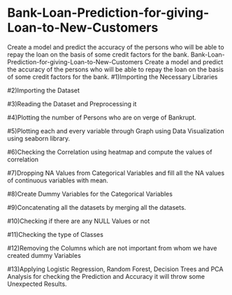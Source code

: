 # Bank-Loan-Prediction-for-giving-Loan-to-New-Customers
Create a model and predict the accuracy of the persons who will be able to repay the loan on the basis of some credit factors for the bank.
Bank-Loan-Prediction-for-giving-Loan-to-New-Customers
Create a model and predict the accuracy of the persons who will be able to repay the loan on the basis of some credit factors for the bank. #1)Importing the Necessary Libraries

#2)Importing the Dataset

#3)Reading the Dataset and Preprocessing it

#4)Plotting the number of Persons who are on verge of Bankrupt.

#5)Plotting each and every variable through Graph using Data Visualization using seaborn library.

#6)Checking the Correlation using heatmap and compute the values of correlation

#7)Dropping NA Values from Categorical Variables and fill all the NA values of continuous variables with mean.

#8)Create Dummy Variables for the Categorical Variables

#9)Concatenating all the datasets by merging all the datasets.

#10)Checking if there are any NULL Values or not

#11)Checking the type of Classes

#12)Removing the Columns which are not important from whom we have created dummy Variables

#13)Applying Logistic Regression, Random Forest, Decision Trees and PCA Analysis for checking the Prediction and Accuracy it will throw some Unexpected Results.
